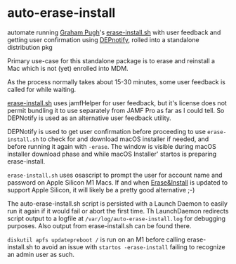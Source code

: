 # auto-erase-install
automate running [Graham Pugh](https://github.com/grahampugh)'s [erase-install.sh](https://github.com/grahampugh/erase-install) with user feedback and getting user confirmation using [DEPnotify](https://gitlab.com/Mactroll/DEPNotify), rolled into a standalone distribution pkg

Primary use-case for this standalone package is to erase and reinstall a Mac which is not (yet) enrolled into MDM. 

As the process normally takes about 15-30 minutes, some user feedback is called for while waiting. 

[erase-install.sh](https://github.com/grahampugh/erase-install) uses jamfHelper for user feedback, but it's license does not permit bundling it to use separately from JAMF Pro as far as I could tell. So DEPNotify is used as an alternative user feedback utility. 

DEPNotify is used to get user confirmation before proceeding to use `erase-install.sh` to check for and download macOS installer if needed, and before running it again with `-erase`.
The window is visible during macOS installer download phase and while macOS Installer' startos is preparing erase-install. 

`erase-install.sh` uses osascript to prompt the user for account name and password on Apple Silicon M1 Macs. If and when [Erase&Install](https://bitbucket.org/prowarehouse-nl/erase-install/src/master/) is updated to support Apple Silicon, it will likely be a pretty good alternative ;-)

The auto-erase-install.sh script is persisted with a Launch Daemon to easily run it again if it would fail or abort the first time.
Th LaunchDaemon redirects script output to a logfile at `/var/log/auto-erase-install.log` for debugging purposes. Also output from erase-install.sh can be found there.

`diskutil apfs updatepreboot /` is run on an M1 before calling erase-install.sh to avoid an issue with `startos -erase-install` failing to recognize an admin user as such.
